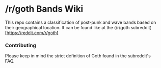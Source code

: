 # /r/goth Bands Wiki

This repo contains a classification of post-punk and wave bands based on their geographical location. It can be found like at the (/r/goth subreddit)[https://reddit.com/r/goth]

### Contributing

Please keep in mind the strict definition of Goth found in the subreddit's FAQ.


